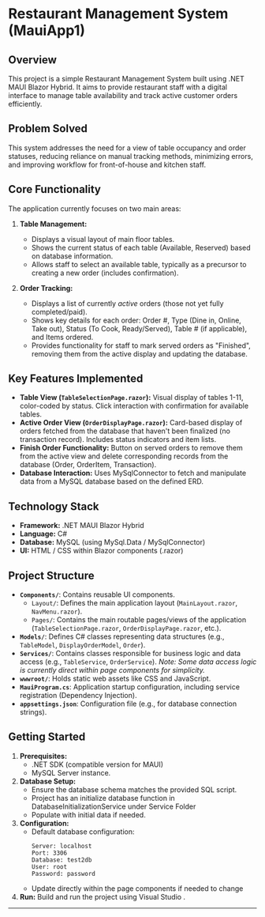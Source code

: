 # Restaurant Management System (MauiApp1)

## Overview

This project is a simple Restaurant Management System built using .NET MAUI Blazor Hybrid. It aims to provide restaurant staff with a digital interface to manage table availability and track active customer orders efficiently.

## Problem Solved

This system addresses the need for a view of table occupancy and order statuses, reducing reliance on manual tracking methods, minimizing errors, and improving workflow for front-of-house and kitchen staff.

## Core Functionality

The application currently focuses on two main areas:

1.  **Table Management:**
    *   Displays a visual layout of main floor tables.
    *   Shows the current status of each table (Available, Reserved) based on database information.
    *   Allows staff to select an available table, typically as a precursor to creating a new order (includes confirmation).

2.  **Order Tracking:**
    *   Displays a list of currently *active* orders (those not yet fully completed/paid).
    *   Shows key details for each order: Order #, Type (Dine in, Online, Take out), Status (To Cook, Ready/Served), Table # (if applicable), and Items ordered.
    *   Provides functionality for staff to mark served orders as "Finished", removing them from the active display and updating the database.

## Key Features Implemented

*   **Table View (`TableSelectionPage.razor`):** Visual display of tables 1-11, color-coded by status. Click interaction with confirmation for available tables.
*   **Active Order View (`OrderDisplayPage.razor`):** Card-based display of orders fetched from the database that haven't been finalized (no transaction record). Includes status indicators and item lists.
*   **Finish Order Functionality:** Button on served orders to remove them from the active view and delete corresponding records from the database (Order, OrderItem, Transaction).
*   **Database Interaction:** Uses MySqlConnector to fetch and manipulate data from a MySQL database based on the defined ERD.

## Technology Stack

*   **Framework:** .NET MAUI Blazor Hybrid
*   **Language:** C#
*   **Database:** MySQL (using MySql.Data / MySqlConnector)
*   **UI:** HTML / CSS within Blazor components (.razor)

## Project Structure

*   **`Components/`**: Contains reusable UI components.
    *   `Layout/`: Defines the main application layout (`MainLayout.razor`, `NavMenu.razor`).
    *   `Pages/`: Contains the main routable pages/views of the application (`TableSelectionPage.razor`, `OrderDisplayPage.razor`, etc.).
*   **`Models/`**: Defines C# classes representing data structures (e.g., `TableModel`, `DisplayOrderModel`, `Order`).
*   **`Services/`**: Contains classes responsible for business logic and data access (e.g., `TableService`, `OrderService`). *Note: Some data access logic is currently direct within page components for simplicity.*
*   **`wwwroot/`**: Holds static web assets like CSS and JavaScript.
*   **`MauiProgram.cs`**: Application startup configuration, including service registration (Dependency Injection).
*   **`appsettings.json`**: Configuration file (e.g., for database connection strings).

## Getting Started

1.  **Prerequisites:**
    *   .NET SDK (compatible version for MAUI)
    *   MySQL Server instance.
2.  **Database Setup:**
    *   Ensure the database schema matches the provided SQL script.
    *   Project has an initialize database function in DatabaseInitializationService under Service Folder
    *   Populate with initial data if needed.
3.  **Configuration:**
    *   Default database configuration:
        ```
        Server: localhost
        Port: 3306
        Database: test2db
        User: root
        Password: password
        ```
    *   Update directly within the page components if needed to change 
4.  **Run:** Build and run the project using Visual Studio .

---